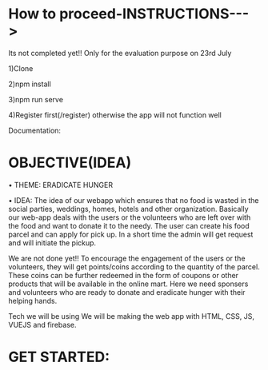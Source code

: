 # How to proceed-INSTRUCTIONS--->

Its not completed yet!! Only for the evaluation purpose on 23rd July

1)Clone

2)npm install

3)npm run serve

4)Register first(/register) otherwise the app will not function well

Documentation:

# OBJECTIVE(IDEA)
•	THEME: ERADICATE HUNGER

•	IDEA:
The idea of our webapp which ensures that no food is wasted in the social parties,
weddings, homes, hotels and other organization. Basically our web-app deals with the users or the 
volunteers who are left over with the food and want to donate it to the needy. The user can create
his food parcel and can apply for pick up. In a short time the admin will get request and will
initiate the pickup.

We are not done yet!!
To encourage the engagement of the users or the volunteers, they will get points/coins according 
to the quantity of the parcel. These coins can be further redeemed in the form of coupons or other 
products that will be available in the online mart. Here we need sponsers and volunteers who are 
ready to donate and eradicate hunger with their helping hands.

Tech we will be using
We will be making the web app with HTML, CSS, JS, VUEJS and firebase.


# GET STARTED:
![]()

